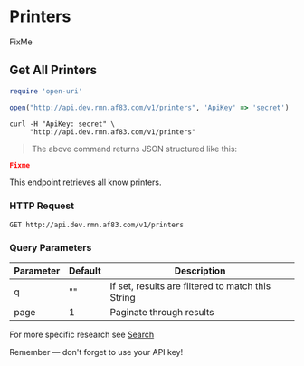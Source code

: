 # Printers

FixMe

## Get All Printers

```ruby
require 'open-uri'

open("http://api.dev.rmn.af83.com/v1/printers", 'ApiKey' => 'secret')
```


```shell
curl -H "ApiKey: secret" \
     "http://api.dev.rmn.af83.com/v1/printers"
```

> The above command returns JSON structured like this:

```json
Fixme

```

This endpoint retrieves all know printers.

### HTTP Request

`GET http://api.dev.rmn.af83.com/v1/printers`

### Query Parameters

Parameter | Default | Description
--------- | ------- | -----------
q         | ""      | If set, results are filtered to match this String
page      | 1       | Paginate through results

For more specific research see [Search](/?shell#search)

<aside class="success">
Remember — don't forget to use your API key!
</aside>